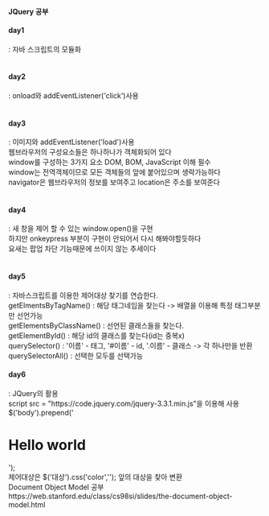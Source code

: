 #### JQuery 공부

<h4>day1</h4>
: 자바 스크립트의 모듈화 </br>
</br>
<h4>day2</h4>
: onload와 addEventListener('click')사용</br>
</br>
<h4>day3</h4>
: 이미지와 addEventListener('load')사용</br>
웹브라우저의 구성요소들은 하나하나가 객체화되어 있다</br>
window를 구성하는 3가지 요소 DOM, BOM, JavaScript 이해 필수</br>
window는 전역객체이므로 모든 객체들의 앞에 붙어있으며 생략가능하다</br>
navigator은 웹브라우저의 정보를 보여주고 location은 주소를 보여준다</br>
</br>
<h4>day4</h4>
: 새 창을 제어 할 수 있는 window.open()을 구현</br>
하지만 onkeypress 부분이 구현이 안되어서 다시 해봐야할듯하다</br>
요새는 팝업 차단 기능때문에 쓰이지 않는 추세이다</br>
</br>
<h4>day5</h4>
: 자바스크립트를 이용한 제어대상 찾기를 연습한다.</br>
getElmentsByTagName() : 해당 태그네임을 찾는다 -> 배열을 이용해 특정 태그부분만 선언가능</br>
getElementsByClassName() : 선언된 클래스들을 찾는다.</br>
getElementById() : 해당 id의 클래스를 찾는다(id는 중복x)</br>
querySelector() : '이름' - 태그, '#이름' - id, '.이름' - 클래스 -> 각 하나만을 반환</br>
querySelectorAll() : 선택한 모두를 선택가능</br>
<h4>day6</h4>
: JQuery의 활용</br>
script src = "https://code.jquery.com/jquery-3.3.1.min.js"을 이용해 사용</br>
$('body').prepend('<h1>Hello world</h1>');</br>
제어대상은 $('대상').css('color',''); 앞의 대상을 찾아 변환</br>
Document Object Model 공부 https://web.stanford.edu/class/cs98si/slides/the-document-object-model.html </br>
